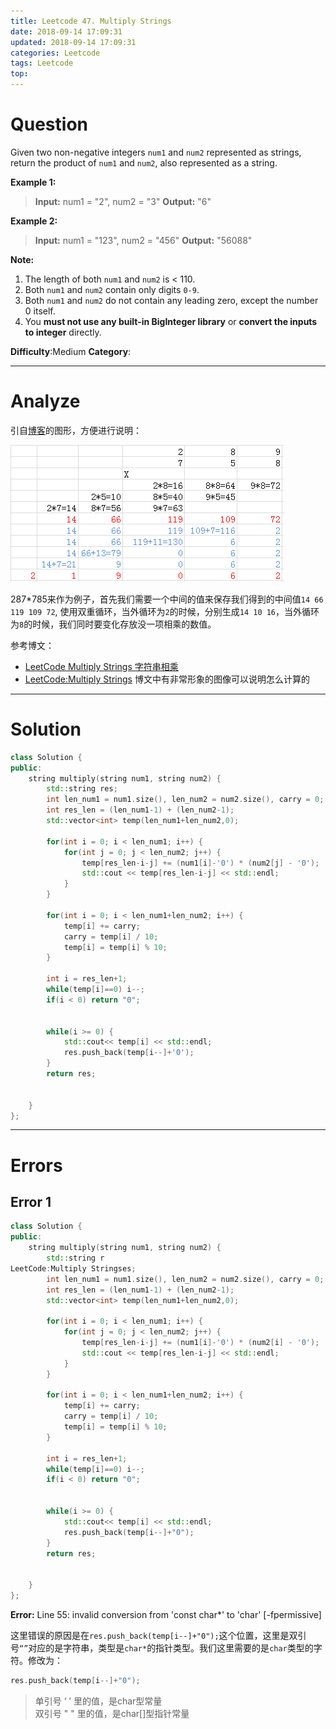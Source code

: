 ```yaml
---
title: Leetcode 47. Multiply Strings
date: 2018-09-14 17:09:31
updated: 2018-09-14 17:09:31
categories: Leetcode
tags: Leetcode
top:
---
```


# Question
Given two non-negative integers  `num1`  and  `num2`  represented as strings, return the product of  `num1`  and  `num2`, also represented as a string.

**Example 1:**
>**Input:** num1 = "2", num2 = "3"
**Output:** "6"

**Example 2:**
>**Input:** num1 = "123", num2 = "456"
**Output:** "56088"

**Note:**

1. The length of both  `num1`  and  `num2`  is < 110.
2. Both  `num1`  and  `num2`  contain only digits  `0-9`.
3. Both  `num1`  and  `num2` do not contain any leading zero, except the number 0 itself.
4. You  **must not use any built-in BigInteger library**  or  **convert the inputs to integer**  directly.

**Difficulty**:Medium
**Category**:

<!--more-->
******

# Analyze

引自[博客](http://www.cnblogs.com/TenosDoIt/p/3735309.html)的图形，方便进行说明：

![](/images/in-post/2018-09-14-Leetcode-43-Multiply-String/2018-09-14-18-36-44.png)

287*785来作为例子，首先我们需要一个中间的值来保存我们得到的中间值`14 66 119 109 72`, 使用双重循环，当外循环为`2`的时候，分别生成`14 10 16`，当外循环为`8`的时候，我们同时要变化存放没一项相乘的数值。


参考博文：
- [LeetCode Multiply Strings 字符串相乘](https://www.cnblogs.com/grandyang/p/4395356.html)
- [LeetCode:Multiply Strings](http://www.cnblogs.com/TenosDoIt/p/3735309.html)  博文中有非常形象的图像可以说明怎么计算的

******

# Solution

```cpp
class Solution {
public:
    string multiply(string num1, string num2) {
        std::string res;
        int len_num1 = num1.size(), len_num2 = num2.size(), carry = 0;
        int res_len = (len_num1-1) + (len_num2-1);
        std::vector<int> temp(len_num1+len_num2,0);
        
        for(int i = 0; i < len_num1; i++) {
            for(int j = 0; j < len_num2; j++) {
                temp[res_len-i-j] += (num1[i]-'0') * (num2[j] - '0');
                std::cout << temp[res_len-i-j] << std::endl;
            } 
        }

        for(int i = 0; i < len_num1+len_num2; i++) {
            temp[i] += carry;
            carry = temp[i] / 10;
            temp[i] = temp[i] % 10; 
        }
        
        int i = res_len+1;
        while(temp[i]==0) i--;
        if(i < 0) return "0";
        
        
        while(i >= 0) {
            std::cout<< temp[i] << std::endl;
            res.push_back(temp[i--]+'0');
        }
        return res;
        
        
    }
};
```

******

# Errors

## Error 1

```cpp
class Solution {
public:
    string multiply(string num1, string num2) {
        std::string r
LeetCode:Multiply Stringses;
        int len_num1 = num1.size(), len_num2 = num2.size(), carry = 0;
        int res_len = (len_num1-1) + (len_num2-1);
        std::vector<int> temp(len_num1+len_num2,0);
        
        for(int i = 0; i < len_num1; i++) {
            for(int j = 0; j < len_num2; j++) {
                temp[res_len-i-j] += (num1[i]-'0') * (num2[i] - '0');
                std::cout << temp[res_len-i-j] << std::endl;
            } 
        }
        
        for(int i = 0; i < len_num1+len_num2; i++) {
            temp[i] += carry;
            carry = temp[i] / 10;
            temp[i] = temp[i] % 10; 
        }
        
        int i = res_len+1;
        while(temp[i]==0) i--;
        if(i < 0) return "0";
        
        
        while(i >= 0) {
            std::cout<< temp[i] << std::endl;
            res.push_back(temp[i--]+"0");
        }
        return res;
        
        
    }
};
```

**Error:** Line 55: invalid conversion from 'const char*' to 'char' [-fpermissive]

这里错误的原因是在`res.push_back(temp[i--]+"0");`这个位置，这里是双引 号`“”`对应的是字符串，类型是`char*`的指针类型。我们这里需要的是`char`类型的字符。修改为：

```cpp
res.push_back(temp[i--]+"0");
```

> 单引号 ‘  ’ 里的值，是char型常量  
双引号 " " 里的值，是char[]型指针常量